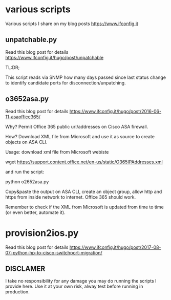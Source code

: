 # various scripts

Various scripts I share on my blog posts https://www.ifconfig.it

## unpatchable.py

Read this blog post for details
https://www.ifconfig.it/hugo/post/unpatchable

TL:DR;

This script reads via SNMP how many days passed since last status change to identify candidate ports for disconnection/unpatching.

## o3652asa.py

Read this blog post for details
https://www.ifconfig.it/hugo/post/2016-06-11-asaoffice365/

Why? Permit Office 365 public url/addresses on Cisco ASA firewall.

How? Download XML file from Microsoft and use it as source to create objects on ASA CLI.

Usage: download xml file from Microsoft webiste

wget https://support.content.office.net/en-us/static/O365IPAddresses.xml

and run the script:

python o2652asa.py

Copy&paste the output on ASA CLI, create an object group, allow http and https from inside network to internet. Office 365 should work.

Remember to check if the XML from Microsoft is updated from time to time (or even better, automate it).
# provision2ios.py

Read this blog post for details
https://www.ifconfig.it/hugo/post/2017-08-07-python-hp-to-cisco-switchport-migration/


## DISCLAMER
I take no responsibility for any damage you may do running the scripts I provide here. Use it at your own risk, alway test before running in production.
